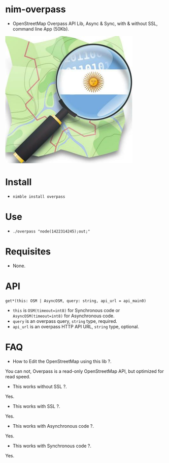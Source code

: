 # nim-overpass

- OpenStreetMap Overpass API Lib, Async & Sync, with & without SSL, command line App (50Kb).

![OpenStreetMap](https://raw.githubusercontent.com/juancarlospaco/nim-overpass/master/osm.jpg)


# Install

- `nimble install overpass`


# Use

- `./overpass "node(1422314245);out;"`

# Requisites

- None.


# API

`get*(this: OSM | AsyncOSM, query: string, api_url = api_main0)`

- `this` is `OSM(timeout=int8)` for Synchronous code or `AsyncOSM(timeout=int8)` for Asynchronous code.
- `query` is an overpass query, `string` type, required.
- `api_url` is an overpass HTTP API URL, `string` type, optional.


# FAQ

- How to Edit the OpenStreetMap using this lib ?.

You can not, Overpass is a read-only OpenStreetMap API, but optimized for read speed.

- This works without SSL ?.

Yes.

- This works with SSL ?.

Yes.

- This works with Asynchronous code ?.

Yes.

- This works with Synchronous code ?.

Yes.
